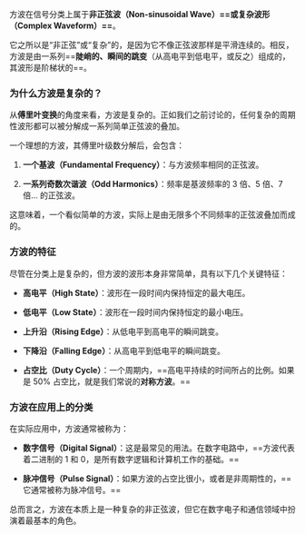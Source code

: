 方波在信号分类上属于**非正弦波（Non-sinusoidal Wave）==**或**复杂波形（Complex Waveform）==**。

它之所以是“非正弦”或“复杂”的，是因为它不像正弦波那样是平滑连续的。相反，方波是由一系列==**陡峭的、瞬间的跳变**（从高电平到低电平，或反之）组成的，其波形是阶梯状的==。

### 为什么方波是复杂的？

从**傅里叶变换**的角度来看，方波是复杂的。正如我们之前讨论的，任何复杂的周期性波形都可以被分解成一系列简单正弦波的叠加。

一个理想的方波，其傅里叶级数分解后，会包含：

1. **一个基波（Fundamental Frequency）**：与方波频率相同的正弦波。
    
2. **一系列奇数次谐波（Odd Harmonics）**：频率是基波频率的 3 倍、5 倍、7 倍... 的正弦波。
    

这意味着，一个看似简单的方波，实际上是由无限多个不同频率的正弦波叠加而成的。

### 方波的特征

尽管在分类上是复杂的，但方波的波形本身非常简单，具有以下几个关键特征：

- **高电平（High State）**：波形在一段时间内保持恒定的最大电压。
    
- **低电平（Low State）**：波形在一段时间内保持恒定的最小电压。
    
- **上升沿（Rising Edge）**：从低电平到高电平的瞬间跳变。
    
- **下降沿（Falling Edge）**：从高电平到低电平的瞬间跳变。
    
- **占空比（Duty Cycle）**：一个周期内，==高电平持续的时间所占的比例。如果是 50% 占空比，就是我们常说的**对称方波**。==
    

### 方波在应用上的分类

在实际应用中，方波通常被称为：

- **数字信号（Digital Signal）**：这是最常见的用法。在数字电路中，==方波代表着二进制的 1 和 0，是所有数字逻辑和计算机工作的基础。==
    
- **脉冲信号（Pulse Signal）**：如果方波的占空比很小，或者是非周期性的，==它通常被称为脉冲信号。==
    

总而言之，方波在本质上是一种复杂的非正弦波，但它在数字电子和通信领域中扮演着最基本的角色。